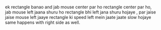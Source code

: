 ek rectangle banao and jab mouse center par ho rectangle center par ho, jab mouse left jaana shuru ho rectangle bhi left jana shuru hojaye , par jaise jaise mouse left jaaye rectangle ki speed left mein jaate jaate slow hojaye same happens with right side as well.